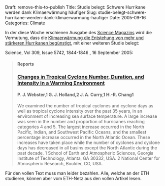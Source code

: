 Draft: remove-this-to-publish
Title: Studie belegt: Schwere Hurrikane werden dank Klimaerwärmung häufiger
Slug: studie-belegt-schwere-hurrikane-werden-dank-klimaerwarmung-haufiger
Date: 2005-09-16
Categories: Climate

In der diese Woche erschienen Ausgabe des [Science Magazins](http://www.sciencemag.org/) wird die Vermutung, dass die [Klimaerwärmung die Entstehung von mehr und stärkeren Hurrikanen begünstigt](http://blog.irregular.ch/2005/09/04/mehr-tropische-wirbelsturme-durch-klimaerwarmung/), mit einer weiteren Studie belegt:

Science, Vol 309, Issue 5742, 1844-1846 , 16 September 2005:

> #### Reports
>
> ### [Changes in Tropical Cyclone Number, Duration, and Intensity in a Warming Environment](http://www.sciencemag.org/cgi/content/short/309/5742/1844)
>
> #### P. J. Webster,1 G. J. Holland,2 J. A. Curry,1 H.-R. Chang1
>
> We examined the number of tropical cyclones and cyclone days as well as tropical cyclone intensity over the past 35 years, in an environment of increasing sea surface temperature. A large increase was seen in the number and proportion of hurricanes reaching categories 4 and 5. The largest increase occurred in the North Pacific, Indian, and Southwest Pacific Oceans, and the smallest percentage increase occurred in the North Atlantic Ocean. These increases have taken place while the number of cyclones and cyclone days has decreased in all basins except the North Atlantic during the past decade.
> 1 School of Earth and Atmospheric Sciences, Georgia Institute of Technology, Atlanta, GA 30332, USA.
> 2 National Center for Atmospheric Research, Boulder, CO, USA.

Für den vollen Text muss man leider bezahlen. Alle, welche an der ETH studieren, können aber vom ETH-Netz aus den vollen Artikel lesen.
